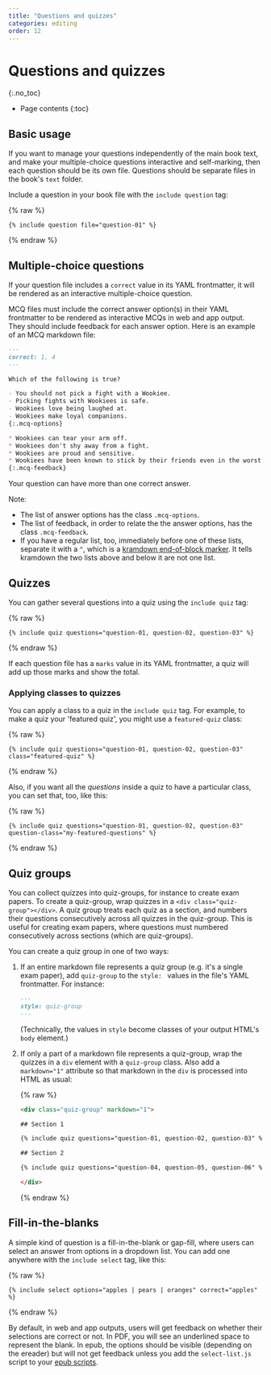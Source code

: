 ```yaml
---
title: "Questions and quizzes"
categories: editing
order: 12
---
```


# Questions and quizzes
{:.no_toc}

* Page contents
{:toc}

## Basic usage

If you want to manage your questions independently of the main book text, and make your multiple-choice questions interactive and self-marking, then each question should be its own file. Questions should be separate files in the book's `text` folder.

Include a question in your book file with the `include question` tag:

{% raw %}
```
{% include question file="question-01" %}
```
{% endraw %}

## Multiple-choice questions

If your question file includes a `correct` value in its YAML frontmatter, it will be rendered as an interactive multiple-choice question.

MCQ files must include the correct answer option(s) in their YAML frontmatter to be rendered as interactive MCQs in web and app output. They should include feedback for each answer option. Here is an example of an MCQ markdown file:

``` md
---
correct: 1, 4
---

Which of the following is true?

- You should not pick a fight with a Wookiee.
- Picking fights with Wookiees is safe.
- Wookiees love being laughed at.
- Wookiees make loyal companions.
{:.mcq-options}

* Wookiees can tear your arm off.
* Wookiees don't shy away from a fight.
* Wookiees are proud and sensitive.
* Wookiees have been known to stick by their friends even in the worst circumstances.
{:.mcq-feedback}
```

Your question can have more than one correct answer.

Note:

* The list of answer options has the class `.mcq-options`.
* The list of feedback, in order to relate the the answer options, has the class `.mcq-feedback`.
* If you have a regular list, too, immediately before one of these lists, separate it with a `^`, which is a [kramdown end-of-block marker](https://kramdown.gettalong.org/syntax.html#eob-marker). It tells kramdown the two lists above and below it are not one list.

## Quizzes

You can gather several questions into a quiz using the `include quiz` tag:

{% raw %}
```
{% include quiz questions="question-01, question-02, question-03" %}
```
{% endraw %}

If each question file has a `marks` value in its YAML frontmatter, a quiz will add up those marks and show the total.

### Applying classes to quizzes

You can apply a class to a quiz in the `include quiz` tag. For example, to make a quiz your 'featured quiz', you might use a `featured-quiz` class:

{% raw %}
``` liquid
{% include quiz questions="question-01, question-02, question-03" class="featured-quiz" %}
```
{% endraw %}

Also, if you want all the *questions* inside a quiz to have a particular class, you can set that, too, like this:

{% raw %}
``` liquid
{% include quiz questions="question-01, question-02, question-03" question-class="my-featured-questions" %}
```
{% endraw %}

## Quiz groups

You can collect quizzes into quiz-groups, for instance to create exam papers. To create a quiz-group, wrap quizzes in a `<div class="quiz-group"></div>`. A quiz group treats each quiz as a section, and numbers their questions consecutively across all quizzes in the quiz-group. This is useful for creating exam papers, where questions must numbered consecutively across sections (which are quiz-groups).

You can create a quiz group in one of two ways:

1. If an entire markdown file represents a quiz group (e.g. it's a single exam paper), add `quiz-group` to the `style: ` values in the file's YAML frontmatter. For instance:

   ``` md
   ---
   style: quiz-group
   ---
   ```

   (Technically, the values in `style` become classes of your output HTML's `body` element.)

2. If only a part of a markdown file represents a quiz-group, wrap the quizzes in a `div` element with a `quiz-group` class. Also add a `markdown="1"` attribute so that markdown in the `div` is processed into HTML as usual:

   {% raw %}
   ``` html
   <div class="quiz-group" markdown="1">

   ## Section 1

   {% include quiz questions="question-01, question-02, question-03" %}

   ## Section 2

   {% include quiz questions="question-04, question-05, question-06" %}
   
   </div>
    ```
    {% endraw %}

## Fill-in-the-blanks

A simple kind of question is a fill-in-the-blank or gap-fill, where users can select an answer from options in a dropdown list. You can add one anywhere with the `include select` tag, like this:

{% raw %}
``` liquid
{% include select options="apples | pears | oranges" correct="apples" %}
```
{% endraw %}

By default, in web and app outputs, users will get feedback on whether their selections are correct or not. In PDF, you will see an underlined space to represent the blank. In epub, the options should be visible (depending on the ereader) but will not get feedback unless you add the `select-list.js` script to your [epub scripts](../advanced/javascript.html#adding-scripts-to-epubs).
